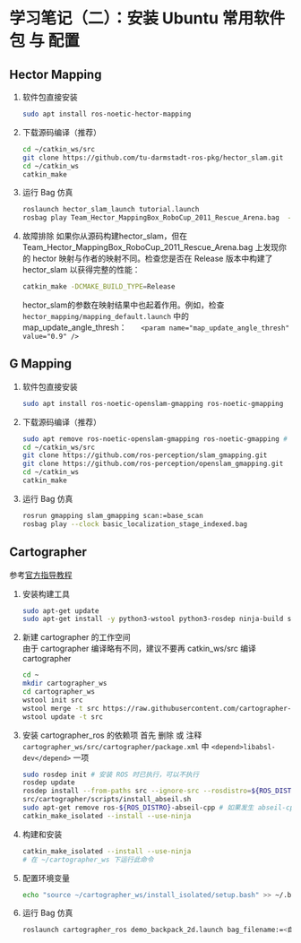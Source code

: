 # 学习笔记（二）：安装 Ubuntu 常用软件包 与 配置

## Hector Mapping
1. 软件包直接安装
   ```bash
   sudo apt install ros-noetic-hector-mapping
   ```
2. 下载源码编译（推荐）
   ```bash
   cd ~/catkin_ws/src
   git clone https://github.com/tu-darmstadt-ros-pkg/hector_slam.git
   cd ~/catkin_ws
   catkin_make
   ```
3. 运行 Bag 仿真
   ```bash
   roslaunch hector_slam_launch tutorial.launch
   rosbag play Team_Hector_MappingBox_RoboCup_2011_Rescue_Arena.bag  --clock
   ```
4. 故障排除
   如果你从源码构建hector_slam，但在 Team_Hector_MappingBox_RoboCup_2011_Rescue_Arena.bag 上发现你的 hector 映射与作者的映射不同。检查您是否在 Release 版本中构建了 hector_slam 以获得完整的性能：
   ```bash
   catkin_make -DCMAKE_BUILD_TYPE=Release
   ```
   hector_slam的参数在映射结果中也起着作用。例如，检查 `hector_mapping/mapping_default.launch` 中的 map_update_angle_thresh：
`   <param name="map_update_angle_thresh" value="0.9" />`

## G Mapping 
1. 软件包直接安装
   ```bash
   sudo apt install ros-noetic-openslam-gmapping ros-noetic-gmapping
   ```
2. 下载源码编译（推荐）   
   ```bash
   sudo apt remove ros-noetic-openslam-gmapping ros-noetic-gmapping # 先通过软件包安装，再卸载软件包保证依赖
   cd ~/catkin_ws/src
   git clone https://github.com/ros-perception/slam_gmapping.git
   git clone https://github.com/ros-perception/openslam_gmapping.git
   cd ~/catkin_ws
   catkin_make
   ```
3. 运行 Bag 仿真
   ```bash
   rosrun gmapping slam_gmapping scan:=base_scan
   rosbag play --clock basic_localization_stage_indexed.bag

   ```

## Cartographer
参考[官方指导教程](https://google-cartographer-ros.readthedocs.io/en/latest/compilation.html)

1. 安装构建工具
   ```bash
   sudo apt-get update
   sudo apt-get install -y python3-wstool python3-rosdep ninja-build stow
   ```
2. 新建 cartographer 的工作空间  
   由于 cartographer 编译略有不同，建议不要再 catkin_ws/src 编译 cartographer
   ```bash
   cd ~
   mkdir cartographer_ws
   cd cartographer_ws
   wstool init src
   wstool merge -t src https://raw.githubusercontent.com/cartographer-project/cartographer_ros/master/cartographer_ros.rosinstall
   wstool update -t src
   ```
3. 安装 cartographer_ros 的依赖项
   首先 删除 或 注释 `cartographer_ws/src/cartographer/package.xml` 中 `<depend>libabsl-dev</depend>` 一项
   ```bash
   sudo rosdep init # 安装 ROS 时已执行，可以不执行
   rosdep update
   rosdep install --from-paths src --ignore-src --rosdistro=${ROS_DISTRO} -y
   src/cartographer/scripts/install_abseil.sh
   sudo apt-get remove ros-${ROS_DISTRO}-abseil-cpp # 如果发生 abseil-cpp 库版本冲突再运行该指令
   catkin_make_isolated --install --use-ninja
   ```
4. 构建和安装
   ```bash
   catkin_make_isolated --install --use-ninja
   # 在 ~/cartographer_ws 下运行此命令
   ```
5. 配置环境变量
   ```bash
   echo "source ~/cartographer_ws/install_isolated/setup.bash" >> ~/.bashrc
   ```
6. 运行 Bag 仿真
   ```bash
   roslaunch cartographer_ros demo_backpack_2d.launch bag_filename:=<自行修改为 bag 文件位置>
   ```
